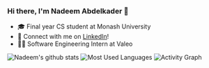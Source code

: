 ### Hi there, I'm Nadeem Abdelkader 👋

- 🎓  Final year CS student at Monash University
- 🔗  Connect with me on [LinkedIn](https://www.linkedin.com/in/nadeem-abdelkader)!
- 👨‍💻 Software Engineering Intern at Valeo

<!---
Nadeem-Abdelkader/Nadeem-Abdelkader is a ✨ special ✨ repository because its `README.md` (this file) appears on your GitHub profile.
You can click the Preview link to take a look at your changes.

Here are some ideas to get you started:
- 🔭 I’m currently working on ...
- 🌱 I’m currently learning ...
- 👯 I’m looking to collaborate on ...
- 🤔 I’m looking for help with ...
- 💬 Ask me about ...
- 📫 How to reach me: ...
- 😄 Pronouns: ...
- ⚡ Fun fact: ...
--->

![Nadeem's github stats](https://github-readme-stats.vercel.app/api?username=Nadeem-Abdelkader&theme=vue&show_icons=true)
![Most Used Languages](https://github-readme-stats.vercel.app/api/top-langs/?username=Ehco1996&show_icons=true&layout=compact&theme=vue&hide_border=true&hide=html,css)
![Activity Graph](https://activity-graph.herokuapp.com/graph?username=Nadeem-Abdelkader&theme=github)

